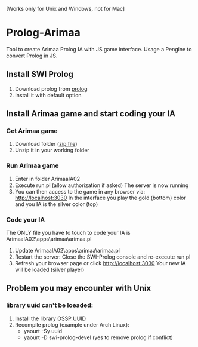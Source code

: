 [Works only for Unix and Windows, not for Mac]

# Prolog-Arimaa
Tool to create Arimaa Prolog IA with JS game interface. Usage a Pengine to convert Prolog in JS.

## Install SWI Prolog
1. Download prolog from [prolog](http://www.swi-prolog.org/download/stable)
2. Install it with default option

## Install Arimaa game and start coding your IA
### Get Arimaa game
1. Download folder ([zip file](https://github.com/rlacazel/Prolog-Arimaa/archive/master.zip))
2. Unzip it in your working folder

### Run Arimaa game
1. Enter in folder ArimaaIA02
2. Execute run.pl (allow authorization if asked)
The server is now running
3. You can then access to the game in any browser via: [http://localhost:3030](http://localhost:3030)
In the interface you play the gold (bottom) color and you IA is the silver color (top)

### Code your IA
The ONLY file you have to touch to code your IA is ArimaaIA02\apps\arimaa\arimaa.pl
1. Update ArimaaIA02\apps\arimaa\arimaa.pl
2. Restart the server: Close the SWI-Prolog console and re-execute run.pl
3. Refresh your browser page or click [http://localhost:3030](http://localhost:3030)
Your new IA will be loaded (silver player)

## Problem you may encounter with Unix
### library uuid can't be loeaded:
1. Install the library [OSSP UUID](http://www.ossp.org/pkg/lib/uuid/)
2. Recompile prolog (example under Arch Linux):
	- yaourt -Sy uuid
	- yaourt -D swi-prolog-devel (yes to remove prolog if conflict)

